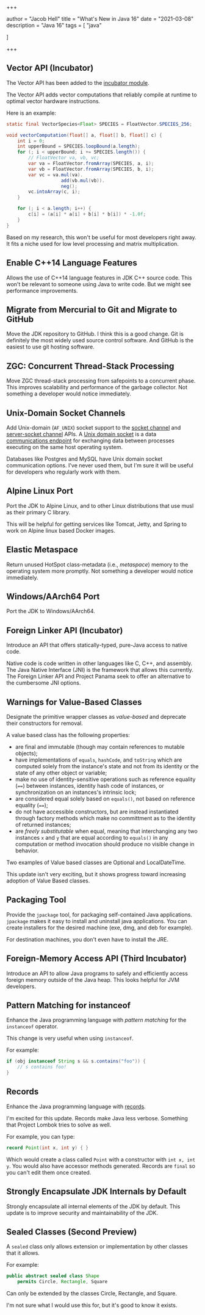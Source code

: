 +++

author = "Jacob Hell"
title = "What's New in Java 16"
date = "2021-03-08"
description = "Java 16"
tags = [
    "java"

]

+++

<!--more-->


## Vector API (Incubator)

The Vector API has been added to the [incubator module](https://openjdk.java.net/jeps/11).

The Vector API adds vector computations that reliably compile at runtime to optimal vector hardware instructions.

Here is an example:

```java
static final VectorSpecies<Float> SPECIES = FloatVector.SPECIES_256;

void vectorComputation(float[] a, float[] b, float[] c) {
    int i = 0;
    int upperBound = SPECIES.loopBound(a.length);
    for (; i < upperBound; i += SPECIES.length()) {
        // FloatVector va, vb, vc;
        var va = FloatVector.fromArray(SPECIES, a, i);
        var vb = FloatVector.fromArray(SPECIES, b, i);
        var vc = va.mul(va).
                    add(vb.mul(vb)).
                    neg();
        vc.intoArray(c, i);
    }

    for (; i < a.length; i++) {
        c[i] = (a[i] * a[i] + b[i] * b[i]) * -1.0f;
    }
}
```

Based on my research, this won't be useful for most developers right away. It fits a niche used for low level processing and matrix multiplication.

## Enable C++14 Language Features

Allows the use of C++14 language features in JDK C++ source code. This won't be relevant to someone using Java to write code. But we might see performance improvements.

## Migrate from Mercurial to Git and Migrate to GitHub

Move the JDK repository to GitHub. I think this is a good change. Git is definitely the most widely used source control software. And GitHub is the easiest to use git hosting software.

## ZGC: Concurrent Thread-Stack Processing

Move ZGC thread-stack processing from safepoints to a concurrent phase. This improves scalability and performance of the garbage collector. Not something a developer would notice immediately.

## Unix-Domain Socket Channels

Add Unix-domain (`AF_UNIX`) socket support to the [socket channel](https://docs.oracle.com/en/java/javase/15/docs/api/java.base/java/nio/channels/SocketChannel.html) and [server-socket channel](https://docs.oracle.com/en/java/javase/15/docs/api/java.base/java/nio/channels/ServerSocketChannel.html) APIs. A [Unix domain socket](https://en.wikipedia.org/wiki/Unix_domain_socket) is a data [communications endpoint](https://en.wikipedia.org/wiki/Communication_endpoint) for exchanging data between processes executing on the same host operating system.

Databases like Postgres and MySQL have Unix domain socket communication options. I've never used them, but I'm sure it will be useful for developers who regularly work with them.

## Alpine Linux Port

Port the JDK to Alpine Linux, and to other Linux distributions that use musl as their primary C library.

This will be helpful for getting services like Tomcat, Jetty, and Spring to work on Alpine linux based Docker images.

## Elastic Metaspace

Return unused HotSpot class-metadata (i.e., *metaspace*) memory to the operating system more promptly. Not something a developer would notice immediately.

## Windows/AArch64 Port

Port the JDK to Windows/AArch64.

## Foreign Linker API (Incubator)

Introduce an API that offers statically-typed, pure-Java access to native code.

Native code is code written in other languages like C, C++, and assembly. The Java  Native Interface (JNI) is the framework that allows this currently. The Foreign Linker API and Project Panama seek to offer an alternative to the cumbersome JNI options.

## Warnings for Value-Based Classes

Designate the primitive wrapper classes as *value-based* and deprecate their constructors for removal.

A value based class has the following properties:

- are final and immutable (though may contain references to mutable objects);
- have implementations of `equals`, `hashCode`, and `toString` which are computed solely from the instance's state and not from its identity or the state of any other object or variable;
- make no use of identity-sensitive operations such as reference equality (`==`) between instances, identity hash code of instances, or synchronization on an instances's intrinsic lock;
- are considered equal solely based on `equals()`, not based on reference equality (`==`);
- do not have accessible constructors, but are instead instantiated through factory methods which make no committment as to the identity of returned instances;
- are *freely substitutable* when equal, meaning that interchanging any two instances `x` and `y` that are equal according to `equals()` in any computation or method invocation should produce no visible change in behavior.

Two examples of Value based classes are Optional and LocalDateTime.

This update isn't very exciting, but it shows progress toward increasing adoption of Value Based classes.

## Packaging Tool

Provide the `jpackage` tool, for packaging self-contained Java applications. `jpackage` makes it easy to install and uninstall java applications. You can create installers for the desired machine (exe, dmg, and deb for example). 

For destination machines, you don't even have to install the JRE.

## Foreign-Memory Access API (Third Incubator)

Introduce an API to allow Java programs to safely and efficiently access foreign memory outside of the Java heap. This looks helpful for JVM developers.

## Pattern Matching for instanceof

Enhance the Java programming language with *pattern matching* for the `instanceof` operator.

This change is very useful when using `instanceof`.

For example:

```java
if (obj instanceof String s && s.contains("foo")) {
    // s contains foo!
}
```

## Records

Enhance the Java programming language with [records](https://cr.openjdk.java.net/~briangoetz/amber/datum.html). 

I'm excited for this update. Records make Java less verbose. Something that Project Lombok tries to solve as well.

For example, you can type:

```java
record Point(int x, int y) { }
```

Which would create a class called `Point` with a constructor with `int x, int y`. You would also have accessor methods generated. Records are `final` so you can't edit them once created.

## Strongly Encapsulate JDK Internals by Default

Strongly encapsulate all internal elements of the JDK by default. This update is to improve security and maintainability of the JDK. 

## Sealed Classes (Second Preview)

A `sealed` class only allows extension or implementation by other classes that it allows.

For example:

```java
public abstract sealed class Shape
    permits Circle, Rectangle, Square
```

Can only be extended by the classes Circle, Rectangle, and Square.

I'm not sure what I would use this for, but it's good to know it exists.